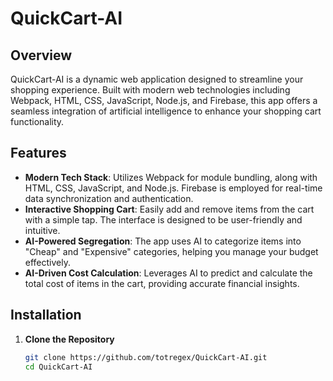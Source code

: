 # QuickCart-AI

## Overview

QuickCart-AI is a dynamic web application designed to streamline your shopping experience. Built with modern web technologies including Webpack, HTML, CSS, JavaScript, Node.js, and Firebase, this app offers a seamless integration of artificial intelligence to enhance your shopping cart functionality.

## Features

- **Modern Tech Stack**: Utilizes Webpack for module bundling, along with HTML, CSS, JavaScript, and Node.js. Firebase is employed for real-time data synchronization and authentication.
- **Interactive Shopping Cart**: Easily add and remove items from the cart with a simple tap. The interface is designed to be user-friendly and intuitive.
- **AI-Powered Segregation**: The app uses AI to categorize items into "Cheap" and "Expensive" categories, helping you manage your budget effectively.
- **AI-Driven Cost Calculation**: Leverages AI to predict and calculate the total cost of items in the cart, providing accurate financial insights.

## Installation

1. **Clone the Repository**
   ```bash
   git clone https://github.com/totregex/QuickCart-AI.git
   cd QuickCart-AI
